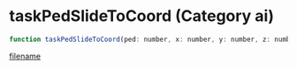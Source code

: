 # taskPedSlideToCoord (Category ai)

```js
function taskPedSlideToCoord(ped: number, x: number, y: number, z: number, heading: number, duration: number): void
```

[filename](taskPedSlideToCoord_m.md ':include')